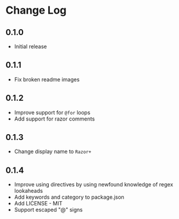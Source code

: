 # Change Log

## 0.1.0
* Initial release

## 0.1.1
* Fix broken readme images

## 0.1.2
* Improve support for `@for` loops
* Add support for razor comments

## 0.1.3
* Change display name to `Razor+`

## 0.1.4
* Improve using directives by using newfound knowledge of regex lookaheads
* Add keywords and category to package.json
* Add LICENSE - MIT
* Support escaped "@" signs
